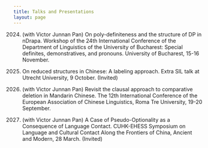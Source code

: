 ```yaml
---
title: Talks and Presentations
layout: page
---
```


2024. (with Victor Junnan Pan) On poly-definiteness and the structure of DP in nDrapa. Workshop of the 24th International Conference of the Department of Linguistics of the University of Bucharest: Special definites, demonstratives, and pronouns. University of Bucharest, 15-16 November. 

2024. On reduced structures in Chinese: A labeling approach. Extra SIL talk at Utrecht University, 9 October. (Invited)

2024. (with Victor Junnan Pan) Revisit the clausal approach to comparative deletion in Mandarin Chinese. The 12th International Conference of the European Association of Chinese Linguistics, Roma Tre University, 19-20 September.
      
2024. (with Victor Junnan Pan) A Case of Pseudo-Optionality as a Consequence of Language Contact. CUHK-EHESS Symposium on Language and Cultural Contact Along the Frontiers of China, Ancient and Modern, 28 March. (Invited)



